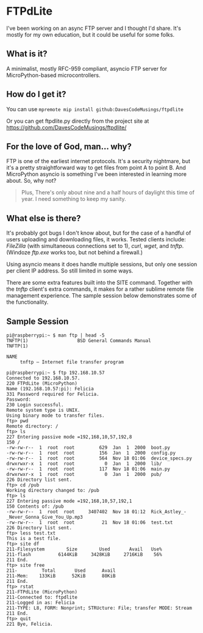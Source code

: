 # FTPdLite
I've been working on an async FTP server and I thought I'd share. It's mostly for my own education, but it could be useful for some folks.

## What is it?
A minimalist, mostly RFC-959 compliant, asyncio FTP server for MicroPython-based microcontrollers.

## How do I get it?
You can use `mpremote mip install github:DavesCodeMusings/ftpdlite`

Or you can get ftpdlite.py directly from the project site at https://github.com/DavesCodeMusings/ftpdlite/

## For the love of God, man... why?
FTP is one of the earliest internet protocols. It's a security nightmare, but it's a pretty straightforward way to get files from point A to point B. And MicroPython asyncio is something I've been interested in learning more about. So, why not?

>Plus, There's only about nine and a half hours of daylight this time of year. I need something to keep my sanity.

## What else is there?
It's probably got bugs I don't know about, but for the case of a handful of users uploading and downloading files, it works. Tested clients include: _FileZilla_ (with simultaneous connections set to 1), _curl_, _wget_, and  _tnftp_. (Windoze _ftp.exe_ works too, but not behind a firewall.)

Using asyncio means it does handle multiple sessions, but only one session per client IP address. So still limited in some ways.

There are some extra features built into the SITE command. Together with the _tnftp_ client's extra commands, it makes for a rather sublime remote file management experience. The sample session below demonstrates some of the functionality.

## Sample Session

```
pi@raspberrypi:~ $ man ftp | head -5
TNFTP(1)                  BSD General Commands Manual                 TNFTP(1)

NAME
     tnftp — Internet file transfer program

pi@raspberrypi:~ $ ftp 192.168.10.57
Connected to 192.168.10.57.
220 FTPdLite (MicroPython)
Name (192.168.10.57:pi): Felicia
331 Password required for Felicia.
Password:
230 Login successful.
Remote system type is UNIX.
Using binary mode to transfer files.
ftp> pwd
Remote directory: /
ftp> ls
227 Entering passive mode =192,168,10,57,192,8
150 /
-rw-rw-r--  1  root  root         629  Jan  1  2000  boot.py
-rw-rw-r--  1  root  root         156  Jan  1  2000  config.py
-rw-rw-r--  1  root  root         564  Nov 18 01:06  device_specs.py
drwxrwxr-x  1  root  root           0  Jan  1  2000  lib/
-rw-rw-r--  1  root  root         117  Nov 18 01:06  main.py
drwxrwxr-x  1  root  root           0  Jan  1  2000  pub/
226 Directory list sent.
ftp> cd /pub
Working directory changed to: /pub
ftp> ls
227 Entering passive mode =192,168,10,57,192,1
150 Contents of: /pub
-rw-rw-r--  1  root  root     3407402  Nov 18 01:12  Rick_Astley_-_Never_Gonna_Give_You_Up.mp3
-rw-rw-r--  1  root  root          21  Nov 18 01:06  test.txt
226 Directory list sent.
ftp> less test.txt
This is a test file.
ftp> site df
211-Filesystem        Size        Used       Avail   Use%
211-flash          6144KiB     3428KiB     2716KiB    56%
211 End.
ftp> site free
211-         Total       Used      Avail
211-Mem:    133KiB      52KiB      80KiB
211 End.
ftp> rstat
211-FTPdLite (MicroPython)
211-Connected to: ftpdlite
211-Logged in as: Felicia
211-TYPE: L8, FORM: Nonprint; STRUcture: File; transfer MODE: Stream
211 End.
ftp> quit
221 Bye, Felicia.
```
